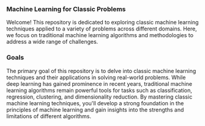 ### Machine Learning for Classic Problems
Welcome! This repository is dedicated to exploring classic machine learning techniques applied to a variety of problems across different domains. Here, we focus on traditional machine learning algorithms and methodologies to address a wide range of challenges.

### Goals
The primary goal of this repository is to delve into classic machine learning techniques and their applications in solving real-world problems. While deep learning has gained prominence in recent years, traditional machine learning algorithms remain powerful tools for tasks such as classification, regression, clustering, and dimensionality reduction. By mastering classic machine learning techniques, you'll develop a strong foundation in the principles of machine learning and gain insights into the strengths and limitations of different algorithms.
